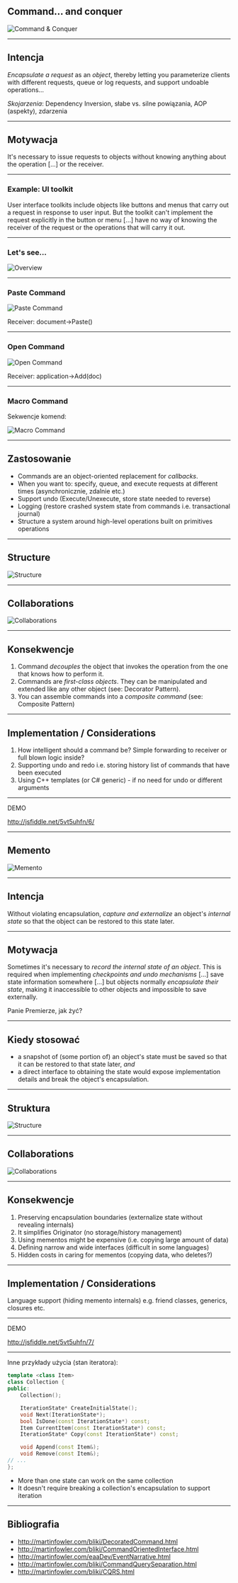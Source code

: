 ﻿## Command... and conquer

![Command & Conquer](./images/cc1.jpg)

***

## Intencja

*Encapsulate a request* as an *object*, thereby letting you parameterize clients with different requests, queue or log requests, and support undoable operations...

*Skojarzenia*: Dependency Inversion, słabe vs. silne powiązania, AOP (aspekty), zdarzenia

***

## Motywacja

It's necessary to issue requests to objects without knowing anything about the operation [...] or the receiver.

---

### Example: UI toolkit

User interface toolkits include objects like buttons and menus that carry out a request in response to user input. But the toolkit can't implement the request explicitly in the button or menu [...] have no way of knowing the receiver of the request or the operations that will carry it out.

---

### Let's see...

![Overview](./images/cmd_in_ui.jpg)

---

### Paste Command

![Paste Command](./images/pastecmd.jpg)

Receiver: document->Paste()

---

### Open Command

![Open Command](./images/opencmd.jpg)

Receiver: application->Add(doc)

---

### Macro Command

Sekwencje komend:

![Macro Command](./images/macrocmd.jpg)

***

## Zastosowanie

- Commands are an object-oriented replacement for *callbacks*.
- When you want to: specify, queue, and execute requests at different times (asynchronicznie, zdalnie etc.)
- Support undo (Execute/Unexecute, store state needed to reverse)
- Logging (restore crashed system state from commands i.e. transactional journal)
- Structure a system around high-level operations built on primitives operations

***

## Structure

![Structure](./images/structure.jpg)

---

## Collaborations

![Collaborations](./images/collaborations.jpg)

***

## Konsekwencje

1. Command *decouples* the object that invokes the operation from the one that knows how to perform it.
2. Commands are *first-class objects*. They can be manipulated and extended like any other object (see: Decorator Pattern).
3. You can assemble commands into a *composite command* (see: Composite Pattern)

***

## Implementation / Considerations

1. How intelligent should a command be? Simple forwarding to receiver or full blown logic inside?
2. Supporting undo and redo i.e. storing history list of commands that have been executed
3. Using C++ templates (or C# generic) - if no need for undo or different arguments

***

DEMO

http://jsfiddle.net/5vt5uhfn/6/

***

## Memento

![Memento](./images/memento.jpg)

***

## Intencja

Without violating encapsulation, *capture and externalize* an object's *internal state* so that the object can be restored to this state later.

***

## Motywacja

Sometimes it's necessary to *record the internal state of an object*. This is required when implementing *checkpoints and undo mechanisms* [...] save state information somewhere [...] but objects normally *encapsulate their state*, making it inaccessible to other objects and impossible to save externally.

<!-- .element: class="fragment" -->
Panie Premierze, jak żyć?

***

## Kiedy stosować

- a snapshot of (some portion of) an object's state must be saved so that it can be restored to that state later, *and*
- a direct interface to obtaining the state would expose implementation details and break the object's encapsulation.

***

## Struktura

![Structure](./images/memento_structure.jpg)


***

## Collaborations

![Collaborations](./images/memento_collaborations.jpg)

***

## Konsekwencje

1. Preserving encapsulation boundaries (externalize state without revealing internals)
2. It simplifies Originator (no storage/history management)
3. Using mementos might be expensive (i.e. copying large amount of data)
4. Defining narrow and wide interfaces (difficult in some languages)
5. Hidden costs in caring for mementos (copying data, who deletes?)

***

## Implementation / Considerations

Language support (hiding memento internals) e.g. friend classes, generics, closures etc.

***

DEMO

http://jsfiddle.net/5vt5uhfn/7/

***

Inne przykłady użycia (stan iteratora):

```cpp
template <class Item>
class Collection {
public:
    Collection();

    IterationState* CreateInitialState();
    void Next(IterationState*);
    bool IsDone(const IterationState*) const;
    Item CurrentItem(const IterationState*) const;
    IterationState* Copy(const IterationState*) const;

    void Append(const Item&);
    void Remove(const Item&);
// ...
};
```
- More than one state can work on the same collection
- It doesn't require breaking a collection's encapsulation to support iteration

***

## Bibliografia

- http://martinfowler.com/bliki/DecoratedCommand.html
- http://martinfowler.com/bliki/CommandOrientedInterface.html
- http://martinfowler.com/eaaDev/EventNarrative.html
- http://martinfowler.com/bliki/CommandQuerySeparation.html
- http://martinfowler.com/bliki/CQRS.html
